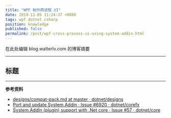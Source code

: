 ```yaml
---
title: "WPF 制作跨进程 UI"
date: 2019-11-05 11:24:37 +0800
tags: wpf dotnet csharp
position: knowledge
published: false
permalink: /post/wpf-cross-process-ui-using-system-addin.html
---
```


在此处编辑 blog.walterlv.com 的博客摘要

---

<div id="toc"></div>

## 标题

---

**参考资料**

- [designs/compat-pack.md at master · dotnet/designs](https://github.com/dotnet/designs/blob/master/accepted/compat-pack/compat-pack.md)
- [Port and update System.Addin · Issue #6920 · dotnet/corefx](https://github.com/dotnet/corefx/issues/6920)
- [System.AddIn (plugin) support with .Net core · Issue #57 · dotnet/core](https://github.com/dotnet/core/issues/57)

